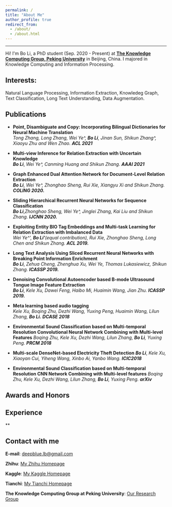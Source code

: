 ```yaml
---
permalink: /
title: "About Me"
author_profile: true
redirect_from: 
  - /about/
  - /about.html
---
```


------
Hi! I'm Bo Li, a PhD student (Sep. 2020 - Present) at [**The Knowledge Computing Group, Peking University**](https://se.pku.edu.cn/kcg/) in Beijing, China. I majored in Knowledge Computing and Information Processing. 

**Interests:** 
------
Natural Language Processing, Information Extraction, Knowledeg Graph, Text Classification, Long Text Understanding, Data Augmentation. 

**Publications**
------
* **Point, Disambiguate and Copy: Incorporating Bilingual Dictionaries for Neural Machine Translation**  
*Tong Zhang, Long Zhang, Wei Ye^, **Bo Li**, Jinan Sun, Shikun Zhang^, Xiaoyu Zhu and Wen Zhao.* ***ACL 2021***

* **Multi-view Inference for Relation Extraction with Uncertain Knowledge**  
***Bo Li***, *Wei Ye^, Canming Huang and Shikun Zhang.* ***AAAI 2021***

* **Graph Enhanced Dual Attention Network for Document-Level Relation Extraction**  
***Bo Li***, *Wei Ye^, Zhonghao Sheng, Rui Xie, Xiangyu Xi and Shikun Zhang.* ***COLING 2020.***

* **Sliding Hierarchical Recurrent Neural Networks for Sequence Classification**  
***Bo Li***,*Zhonghao Sheng, Wei Ye^, Jinglei Zhang, Kai Liu and Shikun Zhang.* ***IJCNN 2020.***

* **Exploiting Entity BIO Tag Embeddings and Multi-task Learning for Relation Extraction with Imbalanced Data**  
*Wei Ye^', **Bo Li'**(equal contribution), Rui Xie, Zhonghao Sheng, Long Chen and Shikun Zhang.* ***ACL 2019.***

* **Long Text Analysis Using Sliced Recurrent Neural Networks with Breaking Point Information Enrichment**  
***Bo Li***, *Zehua Cheng, Zhenghua Xu, Wei Ye, Thomas Lukasiewicz, Shikun Zhang.* ***ICASSP 2019.***

* **Denoising Convolutional Autoencoder based B-mode Ultrasound Tongue Image Feature Extraction**  
***Bo Li***, *Kele Xu, Dawei Feng, Haibo Mi, Huaimin Wang, Jian Zhu.* ***ICASSP 2019.***

* **Meta learning based audio tagging**  
*Kele Xu, Boqing Zhu, Dezhi Wang, Yuxing Peng, Huaimin Wang, Lilun Zhang,* ***Bo Li.*** ***DCASE 2018***

* **Environmental Sound Classification based on Multi-temporal Resolution Convolutional Neural Network Combining with Multi-level Features**
*Boqing Zhu, Kele Xu, Dezhi Wang, Lilun Zhang, **Bo Li**, Yuxing Peng.* ***PRCM 2018***

* **Multi-scale DenseNet-based Electricity Theft Detection**
***Bo Li***, *Kele Xu, Xiaoyan Cui, Yiheng Wang, Xinbo Ai, Yanbo Wang.* ***ICIC2018***

* **Environmental Sound Classification based on Multi-temporal Resolution CNN Network Combining with Multi-level features**
*Boqing Zhu, Kele Xu, Dezhi Wang, Lilun Zhang, **Bo Li**, Yuxing Peng.* ***arXiv***



**Awards and Honors**
------

**Experience**
------

**


Contact with me
------
**E-mail**: deepblue.lb@gmail.com  

**Zhihu**: [My Zhihu Homepage](https://www.zhihu.com/people/bob-8-99-69/activities)

**Kaggle**: [My Kaggle Homepage](https://www.kaggle.com/buptbob)

**Tianchi**: [My Tianchi Homepage](https://tianchi.aliyun.com/home/science/scienceDetail?spm=5176.12922503.0.0.2b5b2c8eC8HI99&userId=1095279125639)

**The Knowledge Computing Group at Peking University**: [Our Research Group](https://se.pku.edu.cn/kcg/)